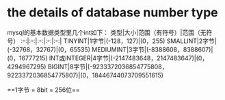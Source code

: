 # the details of database number type

mysql的基本数据类型里几个int如下：
类型|大小|范围（有符号）|范围（无符号）
:-:|:-:|:-:|:-:|:-:|
TINYINT|1字节|(-128，127)|(0，255)
SMALLINT|2字节|(-32768，32767)|(0，65535)
MEDIUMINT|3字节|(-8388608，8388607)|(0，16777215)
INT或INTEGER|4字节|(-2147483648，2147483647)|(0，4294967295)
BIGINT|8字节|(-9233372036854775808，9223372036854775807)|(0，18446744073709551615)

==1字节 = 8bit = 256位==